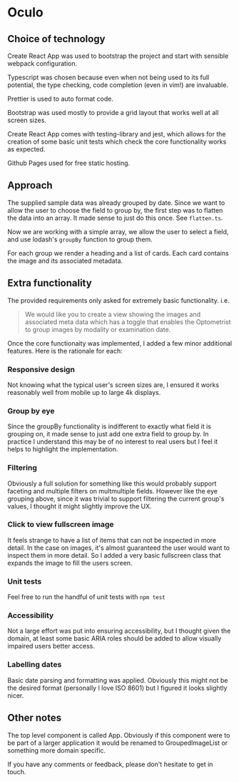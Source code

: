 # Oculo

## Choice of technology

Create React App was used to bootstrap the project and start with sensible webpack configuration.

Typescript was chosen because even when not being used to its full potential, the type checking, code completion (even in vim!) are invaluable.

Prettier is used to auto format code.

Bootstrap was used mostly to provide a grid layout that works well at all screen sizes. 

Create React App comes with testing-library and jest, which allows for the creation of some basic unit tests which check the core functionality works as expected.

Github Pages used for free static hosting.

## Approach

The supplied sample data was already grouped by date. Since we want to allow the user to choose the field to group by, the first step was to flatten the data into an array. It made sense to just do this once. See `flatten.ts`.

Now we are working with a simple array, we allow the user to select a field, and use lodash's `groupBy` function to group them.

For each group we render a heading and a list of cards. Each card contains the image and its associated metadata.


## Extra functionality

The provided requirements only asked for extremely basic functionality. i.e.

> We would like you to create a view showing the images and associated meta data which has a toggle that enables the Optometrist to group images by modality or examination date.

Once the core functionaity was implemented, I added a few minor additional features. Here is the rationale for each:

### Responsive design

Not knowing what the typical user's screen sizes are, I ensured it works reasonably well from mobile up to large 4k displays.

### Group by eye

Since the groupBy functionality is indifferent to exactly what field it is grouping on, it made sense to just add one extra field to group by. In practice I understand this may be of no interest to real users but I feel it helps to highlight the implementation.

### Filtering

Obviously a full solution for something like this would probably support faceting and multiple filters on multmultiple fields. However like the eye grouping above, since it was trivial to support filtering the current group's values, I thought it might slightly improve the UX.

### Click to view fullscreen image

It feels strange to have a list of items that can not be inspected in more detail. In the case on images, it's almost guaranteed the user would want to inspect them in more detail. So I added a very basic fullscreen class that expands the image to fill the users screen.

### Unit tests

Feel free to run the handful of unit tests with `npm test`

### Accessibility

Not a large effort was put into ensuring accessibility, but I thought given the domain, at least some basic ARIA roles should be added to allow visually impaired users better access.

### Labelling dates

Basic date parsing and formatting was applied. Obviously this might not be the desired format (personally I love ISO 8601) but I figured it looks slightly nicer.

## Other notes

The top level component is called App. Obviously if this component were to be part of a larger application it would be renamed to GroupedImageList or something more domain specific.

If you have any comments or feedback, please don't hesitate to get in touch.

